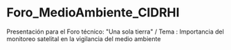 # Foro_MedioAmbiente_CIDRHI
Presentación para el Foro técnico: "Una sola tierra" / Tema : Importancia del monitoreo satelital en la vigilancia del medio ambiente
